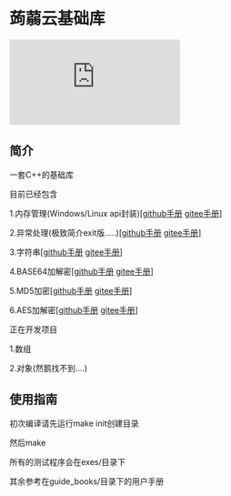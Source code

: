 # 蒟蒻云基础库
![](http://www.juruoyun.top/jry_wb/jry_wb_netdisk/jry_nd_do_file.php?action=open&share_id=4&file_id=15)
## 简介
一套C++的基础库

目前已经包含

1.内存管理(Windows/Linux api封装)[[github手册](https://github.com/huoxingdawang/juruoyun_bl/blob/master/guide_books/jry_bl/jry_bl_malloc.md) [gitee手册](https://gitee.com/huoxingdawang/juruoyun_bl/blob/master/guide_books/jry_bl/jry_bl_malloc.md)]

2.异常处理(极致简介exit版.....)[[github手册](https://github.com/huoxingdawang/juruoyun_bl/blob/master/guide_books/jry_bl/jry_bl_exception.md) [gitee手册](https://gitee.com/huoxingdawang/juruoyun_bl/blob/master/guide_books/jry_bl/jry_bl_exception.md)]

3.字符串[[github手册](https://github.com/huoxingdawang/juruoyun_bl/blob/master/guide_books/jry_bl/jry_bl_base64.md) [gitee手册](https://gitee.com/huoxingdawang/juruoyun_bl/blob/master/guide_books/jry_bl/jry_bl_malloc.md)]

4.BASE64加解密[[github手册](https://github.com/huoxingdawang/juruoyun_bl/blob/master/guide_books/jry_bl/jry_bl_base64.md) [gitee手册](https://gitee.com/huoxingdawang/juruoyun_bl/blob/master/guide_books/jry_bl/jry_bl_base64.md)]

5.MD5加密[[github手册](https://github.com/huoxingdawang/juruoyun_bl/blob/master/guide_books/jry_bl/jry_bl_md5.md) [gitee手册](https://gitee.com/huoxingdawang/juruoyun_bl/blob/master/guide_books/jry_bl/jry_bl_md5.md)]

6.AES加解密[[github手册](https://github.com/huoxingdawang/juruoyun_bl/blob/master/guide_books/jry_bl/jry_bl_aes.md) [gitee手册](https://gitee.com/huoxingdawang/juruoyun_bl/blob/master/guide_books/jry_bl/jry_bl_aes.md)]

正在开发项目

1.数组

2.对象(然鹅找不到....)

## 使用指南
初次编译请先运行make init创建目录

然后make

所有的测试程序会在exes/目录下

其余参考在guide_books/目录下的用户手册